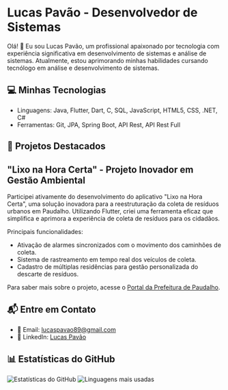 # Lucas Pavão - Desenvolvedor de Sistemas

Olá! 👋 Eu sou Lucas Pavão, um profissional apaixonado por tecnologia com experiência significativa em desenvolvimento de sistemas e análise de sistemas. Atualmente, estou aprimorando minhas habilidades cursando tecnólogo em análise e desenvolvimento de sistemas.

## 💻 Minhas Tecnologias

- Linguagens: Java, Flutter, Dart, C, SQL, JavaScript, HTML5, CSS, .NET, C#
- Ferramentas: Git, JPA, Spring Boot, API Rest, API Rest Full

## 🚀 Projetos Destacados

## "Lixo na Hora Certa" - Projeto Inovador em Gestão Ambiental

Participei ativamente do desenvolvimento do aplicativo "Lixo na Hora Certa", uma solução inovadora para a reestruturação da coleta de resíduos urbanos em Paudalho. Utilizando Flutter, criei uma ferramenta eficaz que simplifica e aprimora a experiência de coleta de resíduos para os cidadãos.

Principais funcionalidades:

- Ativação de alarmes sincronizados com o movimento dos caminhões de coleta.
- Sistema de rastreamento em tempo real dos veículos de coleta.
- Cadastro de múltiplas residências para gestão personalizada do descarte de resíduos.

Para saber mais sobre o projeto, acesse o [Portal da Prefeitura de Paudalho](https://www.paudalho.pe.gov.br/portal/aplicativo-lixo-na-hora-certa-e-lancado-para-androids-em-paudalho/).

## 📬 Entre em Contato

- 📧 Email: [lucaspavao89@gmail.com](mailto:lucaspavao89@gmail.com)
- 🔗 LinkedIn: [Lucas Pavão](https://www.linkedin.com/in/lucas-pavão-531100204)

## 📊 Estatísticas do GitHub

![Estatísticas do GitHub](https://github-readme-stats.vercel.app/api?username=Lucas-Pavao&show_icons=true&theme=midnight-purple&include_all_commits=true&count_private=true)
![Linguagens mais usadas](https://github-readme-stats.vercel.app/api/top-langs/?username=Lucas-Pavao&layout=compact&langs_count=7&theme=midnight-purple)
